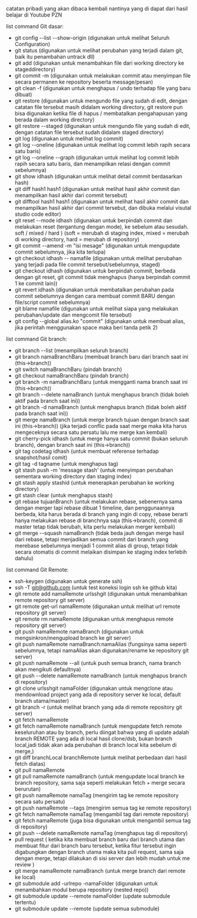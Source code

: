 catatan pribadi yang akan dibaca kembali nantinya
yang di dapat dari hasil belajar di Youtube PZN

list command Git dasar:
- git config --list --show-origin (digunakan untuk melihat Seluruh Configuration)
- git status (digunakan untuk melihat perubahan yang terjadi dalam git, baik itu penambahan untrack dll)
- git add (digunakan untuk menambahkan file dari working directory ke stageddirectory)
- git commit -m (digunakan untuk melakukan commit atau menyimpan file secara permanen ke repository beserta message/pesan)
- git clean -f (digunakan untuk menghapus / undo terhadap file yang baru dibuat)
- git restore (digunakan untuk mengundo file yang sudah di edit, dengan catatan file tersebut masih didalam working directory, git restore pun bisa digunakan ketika file di hapus / membatalkan pengahapusan yang berada dalam working directory)
- git restore --staged (digunakan untuk mengundo file yang sudah di edit, dengan catatan file tersebut sudah didalam staged directory)
- git log (digunakan untuk melihat log commit)
- git log --oneline (digunakan untuk melihat log commit lebih rapih secara satu baris)
- git log --oneline --graph (digunakan untuk melihat log commit lebih rapih secara satu baris, dan menampilkan relasi dengan commit sebelumnya)
- git show idhash (digunakan untuk melihat detail commit berdasarkan hash)
- git diff hash1 hash1 (digunakan untuk melihat hasil akhir commit dan menampilkan hasil akhir dari commit tersebut)
- git difftool hash1 hash1 (digunakan untuk melihat hasil akhir commit dan menampilkan hasil akhir dari commit tersebut, dan dibuka melalui visutal studio code editor)
- git reset --mode idhash (digunakan untuk berpindah commit dan melakukan reset (tergantung dengan mode), ke sebelum atau sesudah. soft / mixed / hard )
(soft = merubah di staging index, mixed = merubah di working directory, hard = merubah di repository)
- git commit --amend -m "isi mesage" (digunakan untuk mengupdate commit sebelumnya, jika kita terlupa)
- git checkout idhash -- namafile (digunakan untuk melihat perubahan yang terjadi pada file commit tersebut/sebelumnya, staged)
- git checkout idhash (digunakan untuk berpindah commit, berbeda dengan git reset, git commit tidak menghapus (hanya berpindah commit 1 ke commit lain))
- git revert idhash (digunakan untuk membatalkan perubahan pada commit sebelumnya dengan cara membuat commit BARU dengan file/script commit sebelumnya)
- git blame namafile (digunakan untuk melihat siapa yang melakukan perubahan/update dan mengcomit file tersebut)
- git config --global alias.ko "commit" (digunakan untuk membuat alias, jika perintah menggunakan space maka beri tanda petik 2)

list command Git branch: 
- git branch --list (menampilkan seluruh branch)
- git branch namaBranchBaru (membuat branch baru dari branch saat ini (this->branch))
- git switch namaBranchBaru (pindah branch)
- git checkout namaBranchBaru (pindah branch)
- git branch -m namaBranchBaru (untuk mengganti nama branch saat ini (this->branch))
- git branch --delete namaBranch (untuk menghapus branch (tidak boleh aktif pada branch saat ini))
- git branch -d namaBranch (untuk menghapus branch (tidak boleh aktif pada branch saat ini))
- git merge namaBranch (untuk merge branch tujuan dengan branch saat ini (this->branch))
(jika terjadi conflic pada saat merge maka kita harus mengeceknya secara satu persatu lalu me merge kan kembali)
- git cherry-pick idhash (untuk merge hanya satu commit (bukan seluruh branch), dengan branch saat ini (this->branch))
- git tag codetag idhash (untuk membuat referense terhadap snapshot/hasil comit)
- git tag -d tagname (untuk menghapus tag)
- git stash push -m 'message stash' (untuk menyimpan perubahan sementara working directory dan staging index)
- git stash apply stashid (untuk menerapkan perubahan ke working directory)
- git stash clear (untuk menghapus stash)
- git rebase tujuanBranch (untuk melakukan rebase, sebenernya sama dengan merger tapi rebase dibuat 1 timeline, dan penggunaannya berbeda, kita harus berada di branch yang ingin di copy, rebase berarti hanya melakukan rebase di branchnya saja (this->branch), commit di master tetap tidak berubah, kita perlu melakukan merger kembali)
- git merge --squash namaBranch (tidak beda jauh dengan merge hasil dari rebase, tetapi menjadikan semua commit dari branch yang merebase sebelumnya menjadi 1 commit alias di group, tetapi tidak secara otomatis di commit melaikan disimpan ke staging index terlebih dahulu)


list command Git Remote:
- ssh-keygen (digunakan untuk generate ssh)
- ssh -T git@github.com (untuk test koneksi login ssh ke github kita)
- git remote add namaRemote urlsshgit (digunakan untuk menambahkan remote repository git server)
- git remote get-url namaRemote (digunakan untuk melihat url remote repository git server)
- git remote rm namaRemote (digunakan untuk menghapus remote repository git server)
- git push namaRemote namaBranch (digunakan untuk mengsinkron/mengupload branch ke git server)
- git push namaRemote namaBranch:namaAlias (fungsinya sama seperti sebelumnya, tetapi namaAlias akan digunakan/rename ke repository git server)
- git push namaRemote --all (untuk push semua branch, nama branch akan mengikuti defaultnya)
- git push --delete namaRemote namaBranch (untuk menghapus branch di repository)
- git clone urlsshgit namaFolder (digunakan untuk mengclone atau mendownload project yang ada di repository server ke local, default branch utama/master)
- git branch -r (untuk melihat branch yang ada di remote repository git server)
- git fetch namaRemote 
- git fetch namaRemote namaBranch (untuk mengupdate fetch remote keseluruhan atau by branch, perlu diingat bahwa yang di update adalah branch REMOTE yang ada di local hasil clone/dsb, bukan branch local,jadi tidak akan ada perubahan di branch local kita sebelum di merge,)
- git diff branchLocal branchRemote (untuk melihat perbedaan dari hasil fetch diatas)
- git pull namaRemote
- git pull namaRemote namaBranch (untuk mengupdate local branch ke branch repository, sama saja seperti melakukan fetch + merge secara berurutan)
- git push namaRemote namaTag (mengirim tag ke remote repository secara satu persatu)
- git push namaRemote --tags (mengirim semua tag ke remote repository)
- git fetch namaRemote namaTag (mengambil tag dari remote repository)
- git fetch namaRemote (juga bisa digunakan untuk mengambil semua tag di repository)
- git push --delete namaRemote namaTag (menghapus tag di repository)
- pull request ( ketika kita membuat branch baru dari branch utama dan membuat fitur dari branch baru tersebut, ketika fitur tersebut ingin digabungkan dengan branch utama maka kita pull request, sama saja dengan merge, tetapi dilakukan di sisi server dan lebih mudah untuk me review )
- git merge namaRemote namaBranch (untuk merge branch dari remote ke local)
- git submodule add -urlrepo -namaFolder (digunakan untuk menambahkan modul berupa repository (nested repo))
- git submodule update --remote namaFolder (update submodule tertentu)
- git submodule update --remote (update semua submodule) 